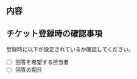 内容
---------------------

<!-- 問い合わせの内容を具体的に記述します。 -->

チケット登録時の確認事項
---------------------

登録時に以下が設定されているか確認してください。

- [ ] 回答を希望する担当者
- [ ] 回答の期日
